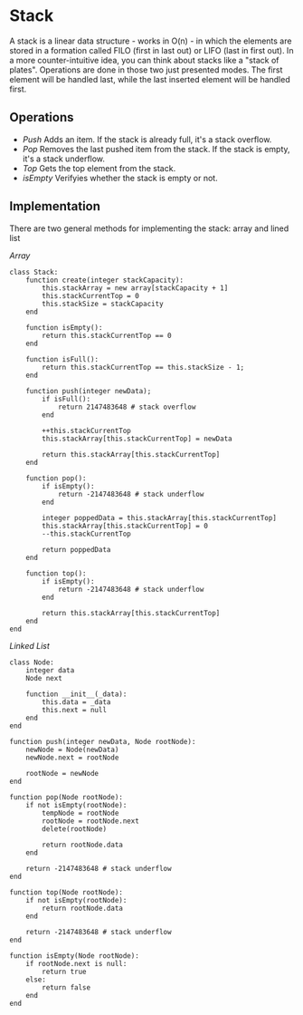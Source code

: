 # Stack

A stack is a linear data structure - works in O(n) - in which the elements are stored in a formation called FILO (first in last out) or LIFO (last in first out).
In a more counter-intuitive idea, you can think about stacks like a "stack of plates". Operations are done in those two just presented modes. The first element will be handled last, while the last inserted element will be handled first. 

## Operations

- *Push* Adds an item. If the stack is already full, it's a stack overflow.
- *Pop* Removes the last pushed item from the stack. If the stack is empty, it's a stack underflow.
- *Top* Gets the top element from the stack.
- *isEmpty* Verifyies whether the stack is empty or not.

## Implementation

There are two general methods for implementing the stack: array and lined list

*Array*

```
class Stack:
    function create(integer stackCapacity):
        this.stackArray = new array[stackCapacity + 1]
        this.stackCurrentTop = 0
        this.stackSize = stackCapacity
    end

    function isEmpty():
        return this.stackCurrentTop == 0
    end

    function isFull():
        return this.stackCurrentTop == this.stackSize - 1;
    end

    function push(integer newData);
        if isFull():
            return 2147483648 # stack overflow
        end

        ++this.stackCurrentTop
        this.stackArray[this.stackCurrentTop] = newData

        return this.stackArray[this.stackCurrentTop]
    end

    function pop():
        if isEmpty():
            return -2147483648 # stack underflow
        end

        integer poppedData = this.stackArray[this.stackCurrentTop]
        this.stackArray[this.stackCurrentTop] = 0
        --this.stackCurrentTop

        return poppedData
    end

    function top():
        if isEmpty():
            return -2147483648 # stack underflow
        end

        return this.stackArray[this.stackCurrentTop]
    end
end
```

*Linked List*

```
class Node:
    integer data
    Node next

    function __init__(_data):
        this.data = _data
        this.next = null
    end
end

function push(integer newData, Node rootNode):
    newNode = Node(newData)
    newNode.next = rootNode

    rootNode = newNode
end

function pop(Node rootNode):
    if not isEmpty(rootNode):
        tempNode = rootNode
        rootNode = rootNode.next
        delete(rootNode)        

        return rootNode.data 
    end

    return -2147483648 # stack underflow
end

function top(Node rootNode):
    if not isEmpty(rootNode):
        return rootNode.data
    end

    return -2147483648 # stack underflow
end

function isEmpty(Node rootNode):
    if rootNode.next is null:
        return true
    else:
        return false
    end
end
```
